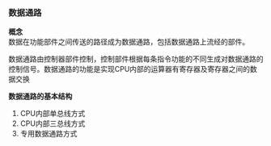### 数据通路  
**概念**  
数据在功能部件之间传送的路径成为数据通路，包括数据通路上流经的部件。

数据通路由控制器部件控制，控制部件根据每条指令功能的不同生成对数据通路的控制信号。数据通路的功能是实现CPU内部的运算器有寄存器及寄存器之间的数据交换

**数据通路的基本结构**  
1. CPU内部单总线方式
2. CPU内部三总线方式
3. 专用数据通路方式